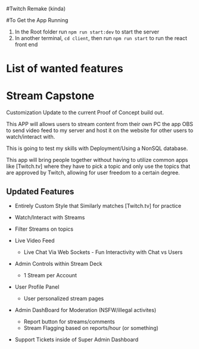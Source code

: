 #Twitch Remake (kinda)

#To Get the App Running

1. In the Root folder run `npm run start:dev` to start the server
2. In another terminal, `cd client`, then run `npm run start` to run the react front end

# List of wanted features

# Stream Capstone

Customization Update to the current Proof of Concept build out.

This APP will allows users to stream content from their own PC
the app OBS to send video feed to my server and host it on the website for other users to watch/interact with.

This is going to test my skills with Deployment/Using a NonSQL database.

This app will bring people together without having to utilize common apps like [Twitch.tv] where they have to pick a topic and only use the topics that are approved by Twitch, allowing for user freedom to a certain degree.

## Updated Features

-   Entirely Custom Style that Similarly matches [Twitch.tv] for practice
-   Watch/Interact with Streams
-   Filter Streams on topics
-   Live Video Feed
    -   Live Chat Via Web Sockets - Fun Interactivity with Chat vs Users
-   Admin Controls within Stream Deck
    -   1 Stream per Account
-   User Profile Panel
    -   User personalized stream pages
-   Admin DashBoard for Moderation (NSFW/illegal activites)

    -   Report button for streams/comments
    -   Stream Flagging based on reports/hour (or something)

-   Support Tickets inside of Super Admin Dashboard
